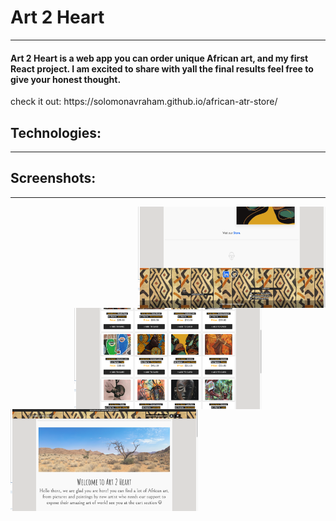 <h1>Art 2 Heart</h1>
<hr/>

<h4>Art 2 Heart is a web app you can order unique African art, and my first React project.
I am excited to share with yall the final results feel free to give your honest thought.</h4>
<p>check it out:
https://solomonavraham.github.io/african-atr-store/
</p>

<h2>Technologies:</h2>
<hr/>


<h2>Screenshots:</h2>
<hr/>
 <div align="center">
<img src="Screenshot 1.png" width="300" align="right"/>
 <img src="Screenshot 2.png" width="300" align="center"/>
<img src="Screenshot 3.png" width="300" align="left" />
 </div>



<br/>
<div>

</div>
